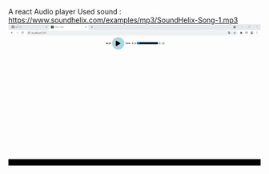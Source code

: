 A react Audio player
Used sound : https://www.soundhelix.com/examples/mp3/SoundHelix-Song-1.mp3
![Alt Text](player.gif)
